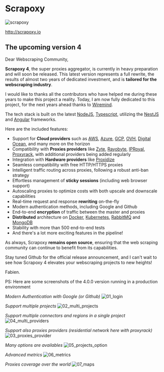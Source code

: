 # Scrapoxy

![scrapoxy](https://github.com/fabienvauchelles/scrapoxy/assets/2435319/f6238fb9-af17-402d-8f19-e6e7bcde18b9)

http://scrapoxy.io

## The upcoming version 4

Dear Webscraping Community,

**Scrapoxy 4**, the super proxies aggregator, is currently in heavy preparation and will soon be released. This latest version represents a full rewrite, the results of almost two years of dedicated investment, and is **tailored for the webscraping industry**.

I would like to thanks all the contributors who have helped me during these years to make this project a reality. 
Today, I am now fully dedicated to this project, for the next years ahead thanks to [Wiremind](https://www.wiremind.io).

The tech stack is built on the latest [NodeJS](https://nodejs.org/), [Typescript](https://www.typescriptlang.org/), utilizing the [NestJS](https://nestjs.com/) and [Angular](https://angular.io/) frameworks.

Here are the included features:

- Support for **Cloud providers** such as [AWS](https://aws.amazon.com/), [Azure](https://azure.microsoft.com/), [GCP](https://cloud.google.com/), [OVH](https://www.ovhcloud.com/), [Digital Ocean](https://www.digitalocean.com/), and many more on the horizon
- Compatibility with **Proxies providers** like [Zyte](https://www.zyte.com/), [Rayobyte](https://rayobyte.com/), [IPRoyal](https://iproyal.com/), [Proxyrack](https://www.proxyrack.com/), with additional providers being added regularly
- Integration with **Hardware providers** like [Proxidize](https://proxidize.com/)
- Seamless compatibility with free HTTP/HTTPS proxies
- Intelligent traffic routing across proxies, following a robust anti-ban strategy
- Effortless management of **sticky sessions** (including web browser support)
- Autoscaling proxies to optimize costs with both upscale and downscale capabilities
- Real-time request and response **rewriting** on-the-fly
- Modern authentication methods, including Google and Github
- End-to-end **encryption** of traffic between the master and proxies
- **Distributed** architecture on [Docker](https://www.docker.com/), [Kubernetes](https://kubernetes.io/), [RabbitMQ](https://www.rabbitmq.com/) and [MongoDB](https://www.mongodb.com/)
- Stability with more than 500 end-to-end tests
- And there's a lot more exciting features in the pipeline!

As always, Scrapoxy **remains open source**, ensuring that the web scraping community can continue to benefit from its capabilities.

Stay tuned Github for the official release announcement, and I can't wait to see how Scrapoxy 4 elevates your webscraping projects to new heights!

Fabien.

PS: Here are some screenshots of the 4.0.0 version running in a production environment

_Modern Authentication with Google (or Github)_
![01_login](https://github.com/fabienvauchelles/scrapoxy/assets/2435319/d3aecb3e-cc48-494e-8c5c-58e16a42dc33)

_Support multiple projects_
![02_multi_projects](https://github.com/fabienvauchelles/scrapoxy/assets/2435319/8b9cef86-a55c-45d5-86d4-1184a49671be)

_Support multiple connectors and regions in a single project_
![04_multi_providers](https://github.com/fabienvauchelles/scrapoxy/assets/2435319/0ecec720-4e8f-4de0-b841-dbd6e730108f)

_Support also proxies providers (residential network here with proxyrack)_
![03_proxies_provider](https://github.com/fabienvauchelles/scrapoxy/assets/2435319/80cf5687-254e-4cd4-9424-d1fa50a6d23c)

_Many options are availables_
![05_projects_option](https://github.com/fabienvauchelles/scrapoxy/assets/2435319/e50eb76f-ec5e-4f08-a078-8ede091a405a)

_Advanced metrics_
![06_metrics](https://github.com/fabienvauchelles/scrapoxy/assets/2435319/8c6c91c8-6d21-4af6-bc6e-b2d252e041eb)

_Proxies coverage over the world_
![07_maps](https://github.com/fabienvauchelles/scrapoxy/assets/2435319/001406e7-c1df-4bf4-a790-ccd538e7cb68)

